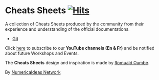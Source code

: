 # Cheats Sheets&nbsp;[![Hits](https://hits.seeyoufarm.com/api/count/incr/badge.svg?url=https%3A%2F%2Fgithub.com%2Fnumerica-ideas%2Fcommunity%2Ftree%2Fmaster%2Fcheatsheets&count_bg=%2379C83D&title_bg=%23555555&icon=&icon_color=%23E7E7E7&title=hits&edge_flat=false)](https://numericaideas.com/)

A collection of Cheats Sheets produced by the community from their experience and understanding of the official documentations.

- [Git](./git)

Click [here](https://www.youtube.com/@numericaideas/channels?sub_confirmation=1) to subscribe to our **YouTube channels (En & Fr)** and be notified about future Workshops and Events.

The **Cheats Sheets** design and inspiration is made by [Romuald Oumbe](https://www.linkedin.com/in/romuald-oumbe).

By [NumericaIdeas Network](https://numericaideas.com)
